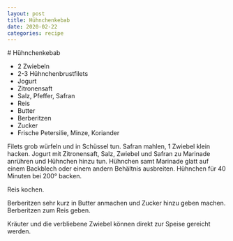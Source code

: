 ```yaml
---
layout: post
title: Hühnchenkebab
date: 2020-02-22
categories: recipe
---
```

﻿# Hühnchenkebab

- 2 Zwiebeln
- 2-3 Hühnchenbrustfilets
- Jogurt
- Zitronensaft
- Salz, Pfeffer, Safran
- Reis
- Butter
- Berberitzen
- Zucker
- Frische Petersilie, Minze, Koriander

Filets grob würfeln und in Schüssel tun.
Safran mahlen, 1 Zwiebel klein hacken.
Jogurt mit Zitronensaft, Salz, Zwiebel und Safran zu Marinade anrühren und Hühnchen hinzu tun.
Hühnchen samt Marinade glatt auf einem Backblech oder einem andern Behältnis ausbreiten.
Hühnchen für 40 Minuten bei 200° backen.

Reis kochen.

Berberitzen sehr kurz in Butter anmachen und Zucker hinzu geben machen.
Berberitzen zum Reis geben.

Kräuter und die verbliebene Zwiebel können direkt zur Speise gereicht werden.